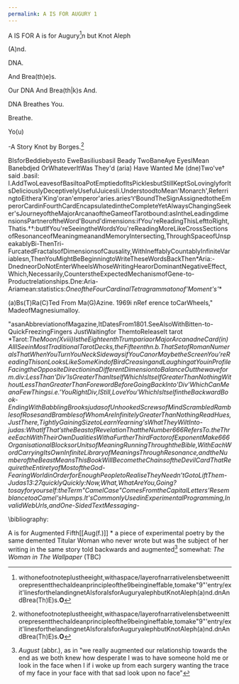 ```yaml
---
permalink: A IS FOR AUGURY 1
---
```


A IS FOR A is for Augury[^ALEPH]n   but Knot Aleph

(A)nd.

DNA. 

And Brea(th)e)s. 

Our DNA And Brea(th|k)s And. 

DNA Breathes You.

Breathe. 

Yo(u)

  

-A Story Knot by Borges.[^ALEPH]

  



[^ALEPH]:withonefootnoteplustheeight,withaspace/layerofnarrativelensbetweenittorepresentthechaldeanprincipleofthe9beingineffable,tomake"9"'entry/exit'linesforthelandingnetAIsforaIsforAuguryalephbutKnotAleph(a)nd.dnAndBrea(Th)E)s.**O**[^ur]

[^ur]:DnaandBrea(Th|k)Sand.**DnaBreathesyou.**breathe.**Yo(U *WrittenbyAria,WhoseAgeIsWellKnownAleph:AStoryKnotbyNotBorges- Borges.




BIsforBeddiebyesto
EweBasiliusbasil
Beady
TwoBaneAye
EyesIMean
Banebdjed
OrWhateverItWas
They'd
(aria) Have Wanted Me (dne)Two've† said 
	.basil: I.AddTwoLeavesofBasiltoaPotEmptiedofItsPicklesbutStillKeptSoLovinglyforItsDeliciouslyDeceptivelyUsefulJuicesIi.UnderstoodtoMean'Monarch',ReferringtoEithera'King'oran'emperor'aries.aries:aries:BoundTheSignAssignedtotheEmperorCardinFourthCardEncapsulatedintheCompleteYetAlwaysChangingSeeker'sJourneyoftheMajorArcanaoftheGameofTarotbound:asIntheLeadingdimensionsPartneroftheWord'Bound'dimensions:ifYou'reReadingThisLefttoRight,Thatis.††:butIfYou'reSeeingtheWordsYou'reReadingMoreLikeCrossSectionsofResonanceofMeaningmeanandMemoryIntersecting,ThroughSpaceofUnspeakablyBi-ThenTri-FurcatedFractalsofDimensionsofCausality,WithIneffablyCountablyInfiniteVariablesn,ThenYouMightBeBeginningtoWriteTheseWordsBackThen*Aria:-DnedneorDoNotEnterWheelsWhoseWritingHearorDominantNegativeEffect,Which,Necessarily,CounterstheExpectedMechanismofGene-to-Productrelationships.Dne:Aria-Ariamean:statistics:*OneoftheFourCardinalTetragrammatonof'Moment's'**


[^Moments]:stats:SeeMoment-um:Um:-um...timetime:asIn,bytheTimeItTakesEnoughMomentstoFeelLikeThey'vePassedpass,AnyonetoReadThisIFeartheSymbolsPointtoMeBeingLongGonepass:ThroughALumen,AcrossaThresholde.n.b.i.*TheMemoryofNowWasBeingOverwrittenbyWhatThisMeansforOurPast'passedPassed:AsIn,theTimeHadLongSincePassedSinceTheyPassedawaytimepasta:pasta:PastaWeightforOnePersonConfuschilioniShellsPlswedinnerdinner:WaitForPunWorsenworseworse:It'sBecomingCleartoMeThattheMoreOneSystemInterconnectsorRatherBecomesAwareoftheInterconnectionsAlreadyInherentWithinIt,theMoreObvioustheSourceofAllMyApparentlyExtraneousAttemptstoAltertheNarrativebecomes.ambeenbnworseIDontWantTosayforyourselfThis,JustMaybe,ifIt'sYounbAnyway,ai:Ra,PleaseWriteYourOwnEditstoThisLetter,or,Indeed,ChooseYourOwnLetterBetweenaandL,Or,Indeed,Don'tChooseaLetterorIndeedMaybeBetterHaveYourOwnFreeWilltoDoWhateverYouPleaseasItWillBeai:RaHerselfReachingBackintheMostRealWayoratLeasttheOnlyWayWeCanPerceiveAnythingandThat'sThroughNotJustMemory.butaMeaning-



[^N.b.]:Use deliberately **esolang-style language** in certain footnotes to mimic undeciphered “DNA strands” of narrative meaning.MemoryChimera.AdnndWhenSomebodyFucksWithThatEvenaLittleItSendsRipplesThroughtheFabricofIneffableWebofShaonwyrmsendingVibrationsThroughEveryNodeoftheSubnodesofNodesontheScalaofScalesontheOuroborosofAwe-StrikingAwfulandAwe-FilledReflectionsJustBouncingandBouncingandBouncingandBouncingandFunFunFunFunFunpoohpooh: 
[[^TheMostWonderfulThingAboutBorgesis^that]:TheMostWonderfulThingAboutBorgesIs^thatworsetheMostWonderfulThingAboutBorgesis^that]:TheMostWonderfulThingAboutBorgesIs^thatnb]]]:*That*:"IAm"-ThatEyeAmam:theOnlyOne.Or,theRadioactiveSyntheticMetalBearingtheSymbol'Am'IsCommonlyUsedinSmokeAlarms,andMayNeverBeUsedinSpacecraftBatteriesintheFutureBecauseItAlreadyHas-BeenBeen:Bee,n.bnbn:"Been"(Abbreviation)or'n.b'(Inertia-Ligation)AsnbinMagNb:Notborgessee:OrderButMayWellHaveBeen(HindsightMagazinemag2020-2024-2028)Mag:AsintheBulgarianSoundtoDescribe'Store'or'ShopinRedacted{NearPlovdiv}divWhereWeBoughtaBottleofBeerEachandSatontheCurbandBecameaFamily'SuchasinaFanzine(N.)1949,FromFan(n.2)+Suf(Fix)

(a)Bs(T)Ra(C)Ted From Ma(G)Azine. 1969i nRef erence toCarWheels," MadeofMagnesiumalloy.

"asanAbbreviationofMagazine,ItDatesFrom1801.SeeAlsoWithBitten-to-QuickFreezingFingers JustWaitingfor ThemtoReleaseIt tarot *Tarot:*TheMoon(Xviii)IstheEighteenthTrumpariaorMajorArcanadneCard(in)AllISeeinMostTraditionalTarotDecks,theFifteenthn.b.ThatSetofRomanNumeralsThatWhenYouTurnYouNeckSidewaysifYouCanorMaybetheScreenYou'reReadingThisonLooksLikeSomeKindofBirdCreasingandLaughingatYouinProfileFacingtheOppositeDirectioninaDifferentDimensiontoBalanceOutthewaveform.div:LessThan'Div'IsGreaterThanItselfWhichIsItselfGreaterThanNothingWithoutLessThanGreaterThanForewordBeforeGoingBackInto'Div'WhichCanMeanaFewThingsi.e.'YouRightDiv,IStill,LoveYou'WhichIsItselfintheBackwardBook-EndingWithBabblingBrooksjudasofUnhookedScrewsofMindScrambledRamblesofRosesandBramblesofWhomAreInfinitelyGreaterThanNothingReadHues,JustThere,TightlyGainingSizetoLearnYearning'sWhatTheyWiltInto-judas:WhatIfThat’stheBeastofRevelationThattheNumber666RefersTo.theThreeEachWithTheirOwnDualitiesWithaFurtherThirdFactorofExponentMake666OrganisationalBlocksorUnitsofMeaningRunningThroughtheBible,WithEachWordCarryingItsOwnInfiniteLibraryofMeaningsThroughResonance,andtheNumberoftheBeastMeansThisBookWillBecometheChainsoftheDevilCardThatRequiretheEntiretyofMostoftheGod-FearingWorldinOrderforEnoughPeopletoRealiseTheyNeedn’tGotoLiftThem-Judas13:27quicklyQuickly:Now,What,WhatAreYou,Going?tosayforyourself:theTerm"CamelCase"ComesFromtheCapitalLetters'ResemblancetoaCamel'sHumps.It'sCommonlyUsedinExperimentalProgramming,InvalidWebUrls,andOne-SidedTextMessaging-*

\bibliography:

A is for Augmented Fifth[[Aug(f.)]] * a piece of experimental poetry by the same demented Titular Woman who never wrote but was the subject of her writing in the same story told backwards and augmented[^Aug] somewhat: *The Woman in The Wallpaper* (TBC)
[^Aug]: *August* (abbr.), as in "we really augmented our relationship towards the end as we both knew how desperate I was to have someone hold me or look in the face when I if i woke up from each surgery wanting the trace of my face in your face with that sad look upon no face"[^GloriaGaynor][^misenabyme]
[^GloriaGaynor]:GLORY! AGAIN! HER![^Gah]
[^Gah]:G.A.H.! an expression for expressing sharp frustrating pain or torturous pleasure
[^misenabyme]:*"Miss, isn't A/B=c,  i.e. Me?"*[^sea]
[^sea]:Oversea, waving, goodbye in the ocean it's just over where UI can~~'t~~ breathe: [[notBorges/notBorges/A IS FOR AUGURY]]
